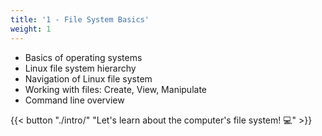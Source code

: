 ```yaml
---
title: '1 - File System Basics'
weight: 1
---
```


- Basics of operating systems
- Linux file system hierarchy
- Navigation of Linux file system
- Working with files: Create, View, Manipulate
- Command line overview

{{< button "./intro/" "Let's learn about the computer's file system! 💻" >}}
